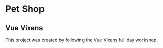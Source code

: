 # Pet Shop

## Vue Vixens

This project was created by following the [Vue Vixens](https://vuevixens.github.io/docs/) full day workshop.
